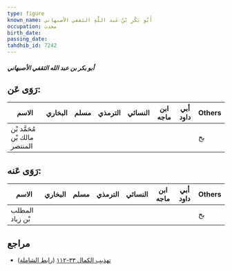 ```yaml
---
type: figure
known_name: أَبُو بَكْرِ بْنُ عَبد اللَّهِ الثقفي الأصبهاني
occupation: محدث
birth_date:
passing_date:
tahdhib_id: 7242
---
```

##### أبو بكر بن عبد الله الثقفي الأصبهاني

## رَوَى عَن:
| الاسم                         | البخاري | مسلم | الترمذي | النسائي | ابن ماجه | أبي داود | Others |
| ----------------------------- | ------- | ---- | ------- | ------- | -------- | -------- | ------ |
| مُحَمَّد بْن مالك بْن المنتصر |         |      |         |         |          |          | بخ     |
## رَوَى عَنه:
| الاسم           | البخاري | مسلم | الترمذي | النسائي | ابن ماجه | أبي داود | Others |
| --------------- | ------- | ---- | ------- | ------- | -------- | -------- | ------ |
| المطلب بْن زياد |         |      |         |         |          |          | بخ     |
## مراجع
- [تهذيب الكمال ٣٣-١١٢](obsidian://open?vault=Tahdhib-al-Kamal&file=Figures/٧٢٤٢-أبو%20بكر%20بن%20عبد%20الله%20الثقفي%20الأصبهاني) ([رابط الشاملة](https://shamela.ws/book/3722/17783))